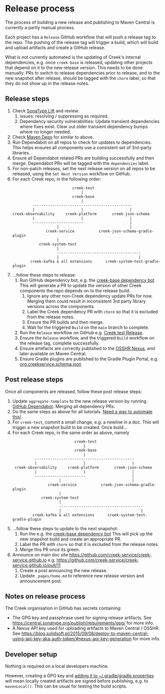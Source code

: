 # Release process

The process of building a new release and publishing to Maven Central is currently a partly manual process.

Each project has a `Release` GitHub workflow that will push a release tag to the repo.
The pushing of the release tag will trigger a build, which will build and upload artifacts and create a GitHub release.

What is not currently automated is the updating of Creek's internal dependencies, e.g. once `creek-base` is released,
updating other projects that depend on it to the new release version. This needs to be done manually.
PRs to switch to release dependencies prior to release, and to the new snapshot after release,
should be tagged with the `chore` label, so that they do not show up in the release notes.

## Release steps

1. Check [SonaType Lift](https://lift.sonatype.com/results/github.com/creek-service) and review:
   1. issues: resolving / suppressing as required.
   2. Dependency security vulnerabilities: Update transient dependencies where fixes exist.
      Clear out older transient dependency bumps where no longer needed.
2. Check [Maven Deps](https://deps.dev/search?q=org.creekservice&system=maven&kind=PACKAGE) for similar to above.
3. Run Dependabot on all repos to check for updates to dependencies.
   This helps ensures all components use a consistent set of 3rd-party libraries.
4. Ensure all Dependabot related PRs are building successfully and then merge.
   Dependabot PRs will be tagged with the `dependencies` label.
5. For non-patch releases, set the next release version on all repos to be released, using the `Set Next Version`
   workflow on GitHub.
6. For each Creek repo, in the following order:
    ```
                               creek-test
                                   |
                               creek-base
                                   |
             ---------------------------------------------
             |                     |                     |
    creek-observability     creek-platform       creek-json-schema
             |                     |                     |
             -----------------------                     |
                        |                                |
                   creek-service           creek-json-schema-gradle-plugin
                        |
                creek-system-test
                        |
                        --------------------------------------
                        |                                    |
            creek-kafka & all extensions      creek-system-test-gradle-plugin
    ```
7. ...follow these steps to release:
    1. Run GitHub dependency bot, e.g. the [creek-base dependency bot](https://github.com/creek-service/creek-base/network/updates)
       <br>This will generate a PR to update the version of other Creek components the repo depends on to the release build.
        1. Ignore any other non-Creek dependency update PRs for now.
           Merging them could result in inconsistent 3rd party library versions across the components.
        2. Label the Creek dependency PR with `chore` so that it is excluded from the release notes.
        3. Ensure the PR builds and then merge.
        4. Wait for the triggered `Build` on the `main` branch to complete.
    2. Run the `Release` workflow on GitHub e.g. [Creek test Release](https://github.com/creek-service/creek-test/actions/workflows/release.yml).
    3. Ensure the `Release` workflow, and the triggered `Build` workflow on the release tag, complete successfully.
    4. Ensure artefacts are correctly published to the [OSSHR Nexus](https://s01.oss.sonatype.org/), and later available on Maven Central.
    5. Ensure Gradle plugins are published to the Gradle Plugin Portal, e.g. [org.creekservice.schema.json](https://plugins.gradle.org/plugin/org.creekservice.schema.json)

## Post release steps

Once all components are released, follow these post release steps:

1. Update `aggregate-template` to the new release version
   by running [GitHub Dependabot](https://github.com/creek-service/aggregate-template/network/updates).
   Merging all dependency PRs.
2. Do the same steps as above for all tutorials. [Need a way to automate this!](https://github.com/dependabot/dependabot-core/issues/6098)
3. For `creek-test`, commit a small change, e.g. a newline in a doc.
   This will trigger a new snapshot build to be created.
   Once build...
4. For each Creek repo, in the same order as above, namely
   ```
                               creek-test
                                   |
                               creek-base
                                   |
             ---------------------------------------------
             |                     |                     |
    creek-observability     creek-platform       creek-json-schema
             |                     |                     |
             -----------------------                     |
                        |                                |
                   creek-service           creek-json-schema-gradle-plugin
                        |
                creek-system-test
                        |
                        --------------------------------------
                        |                                    |
            creek-kafka & all extensions      creek-system-test-gradle-plugin
    ```
5. ...follow these steps to update to the next snapshot:
    1. Run the e.g. the [creek-base dependency bot](https://github.com/creek-service/creek-base/network/updates)
       This will pick up the new snapshot build and create an appropriate PR.
    2. Label the PR with `chore` so that it is excluded from the release notes.
    3. Merge this PR once its green.
6. Announce on main doc site https://github.com/creek-service/creek-service.github.io
   e.g. https://github.com/creek-service/creek-service.github.io/pull/11
   1. Create a post announcing the new release.
   2. Update `_pages/home.md` to reference new release version and announcement post.

## Notes on release process

The Creek organisation in GitHub has secrets containing:
- The GPG key and passphrase used for signing release artifacts.
  See https://central.sonatype.org/publish/requirements/gpg/ for more info.
- A Nexus API key used for uploading artifacts to Maven Central / OSSHR.
  See https://blog.solidsoft.pl/2015/09/08/deploy-to-maven-central-using-api-key-aka-auth-token/#nexus-api-key-generation for more info.

## Developer setup

Nothing is required on a local developers machine.

However, creating a GPG key and [adding it to ~/.gradle/gradle.properties](https://central.sonatype.org/publish/publish-gradle/#credentials)
will mean locally created artifacts are signed before publishing, e.g. to `mavenLocal()`.
This can be usual for testing the build scripts.
